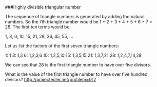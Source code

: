 ###Highly divisible triangular number

The sequence of triangle numbers is generated by adding the natural numbers. So the 7th triangle number would be 1 + 2 + 3 + 4 + 5 + 6 + 7 = 28. The first ten terms would be:

1, 3, 6, 10, 15, 21, 28, 36, 45, 55, ...

Let us list the factors of the first seven triangle numbers:

 1: 1
 3: 1,3
 6: 1,2,3,6
 10: 1,2,5,10
 15: 1,3,5,15
 21: 1,3,7,21
 28: 1,2,4,7,14,28

We can see that 28 is the first triangle number to have over five divisors.

 What is the value of the first triangle number to have over five hundred divisors?
http://projecteuler.net/problem=012
